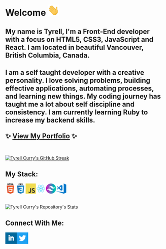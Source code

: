 # Welcome <img alt="Blue blob jumping" src='images\wave.gif' width="36" height="36">

## My name is Tyrell, I'm a Front-End developer with a focus on HTML5, CSS3, JavaScript and React. I am located in beautiful Vancouver, British Columbia, Canada.

## I am a self taught developer with a creative personality. I love solving problems, building effective applications, automating processes, and learning new things. My coding journey has taught me a lot about self discipline and consistency. I am currently learning Ruby to increase my backend skills. <br><br>✨ [View My Portfolio](https://tyrellcurry.io) ✨
<br>


[![Tyrell Curry's GitHub Streak](https://streak-stats.demolab.com?user=tyrellcurry&theme=github-dark-blue)](https://git.io/streak-stats)


## My Stack:

<img align="left" alt="HTML" width="32px" src=".\images\html.png" />
<img align="left" alt="CSS" width="32px" src=".\images\css.png" />
<img align="left" alt="JavaScript" width="32px" src=".\images\javascript.png" />
<img align="left" alt="React" width="32px" src=".\images\react.png" />
<img align="left" alt="Tailwind" width="32px" src=".\images\tailwind.png" />
<img align="left" alt="VS Code" width="32px" src=".\images\visual-studio-code.png" />
<br>
<br>
<br>

![Tyrell Curry's Repository's Stats](https://github-readme-stats.vercel.app/api/top-langs/?username=tyrellcurry&theme=github_dark)


## Connect With Me:

[<img align="left" alt="LinkedIn" src='.\images\linkedin-sq.png' width="36" height="36">](https://www.linkedin.com/in/tyrellcurry/)
[<img align="left" alt="Twitter" src='.\images\twitter-icon.png' width="36" height="36">](https://twitter.com/Tyrell_io)
